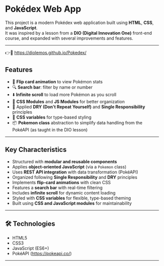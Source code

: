 # Pokédex Web App

This project is a modern Pokédex web application built using **HTML**, **CSS**, and **JavaScript**.  
It was inspired by a lesson from a **DIO (Digital Innovation One)** front-end course, and expanded with several improvements and features.

---

👉🔗 https://diolemos.github.io/Pokedex/
   


##  Features

- 🔁 **Flip card animation** to view Pokémon stats
- 🔍 **Search bar**: filter by name or number
- ⬇️ **Infinite scroll** to load more Pokémon as you scroll
- 🧩 **CSS Modules** and **JS Modules** for better organization
- 🧠 Applied **DRY (Don't Repeat Yourself)** and **Single Responsibility** principles
- 🎨 **CSS variables** for type-based styling
- 📦 **Pokemon class** abstraction to simplify data handling from the PokéAPI (as taught in the DIO lesson)

---

##  Key Characteristics

- Structured with **modular and reusable components**
- Applies **object-oriented JavaScript** (via a `Pokemon` class)
- Uses **REST API integration** with data transformation (PokéAPI)
- Organized following **Single Responsibility** and **DRY** principles
- Implements **flip-card animations** with clean CSS
- Features a **search bar** with real-time filtering
- Includes **infinite scroll** for dynamic content loading
- Styled with **CSS variables** for flexible, type-based theming
- Built using **CSS and JavaScript modules** for maintainability

---

## 🛠 Technologies

- HTML5
- CSS3
- JavaScript (ES6+)
- PokéAPI (https://pokeapi.co/)

---
